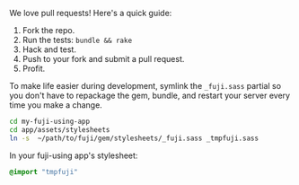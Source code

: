 We love pull requests! Here's a quick guide:

1. Fork the repo.
1. Run the tests: `bundle && rake`
1. Hack and test.
1. Push to your fork and submit a pull request.
1. Profit.

To make life easier during development, symlink the `_fuji.sass` partial
so you don't have to repackage the gem, bundle, and restart your server every
time you make a change.

```sh
cd my-fuji-using-app
cd app/assets/stylesheets
ln -s  ~/path/to/fuji/gem/stylesheets/_fuji.sass _tmpfuji.sass
```

In your fuji-using app's stylesheet:

```sass
@import "tmpfuji"
```